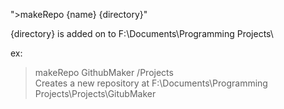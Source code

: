 ">makeRepo {name} {directory}"

{directory} is added on to F:\Documents\Programming Projects\

ex:  
   >makeRepo GithubMaker /Projects  
   Creates a new repository at F:\Documents\Programming Projects\Projects\GitubMaker